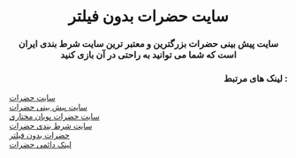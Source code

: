 <h1 align="center">سایت حضرات بدون فیلتر</h1>
<h3 align="center">سایت پیش بینی حضرات بزرگترین و معتبر ترین سایت شرط بندی ایران است که شما می توانید به راحتی در آن بازی کنید</h3>

<h3 align="right">لینک های مرتبط :</h3>
<a href="https://hazarat.co" rel="dofollow">سایت حضرات</a>
<br/>
<a href="https://hazarat.co" rel="dofollow">سایت پیش بینی حضرات</a>
<br/>
<a href="https://hazarat.co" rel="dofollow">سایت حضرات پویان مختاری</a>
<br/>
<a href="https://hazarat.co" rel="dofollow">سایت شرط بندی حضرات</a>
<br/>
<a href="https://hazarat.co" rel="dofollow">حضرات بدون فیلتر</a>
<br/>
<a href="https://hazarat.world">لینک دائمی حضرات</a>


